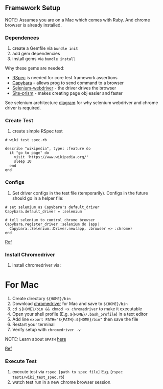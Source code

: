 ## Framework Setup
NOTE: Assumes you are on a Mac which comes with Ruby. And chrome browser is already installed.

### Dependences
1. create a Gemfile via `bundle init`
1. add gem dependencies
1. install gems via `bundle install`

Why these gems are needed:
- [RSpec](https://rspec.info/documentation/) is needed for core test framework assertions
- [Capybara](https://github.com/teamcapybara/capybara/blob/master/README.md) - allows prog to send command to a browser
- [Selenium-webdriver](https://www.selenium.dev/documentation/en/webdriver/) - the driver drives the browser
- [Site-prism](https://github.com/site-prism/site_prism) - makes creating page obj easier and faster

See selenium architecture [diagram](https://www.browserstack.com/guide/ui-testing-with-selenium) 
for why selenium webdriver and chrome driver is required. 

### Create Test
1. create simple RSpec test 

```
# wiki_test_spec.rb

describe "wikipedia", type: :feature do
  it "go to page" do
    visit 'https://www.wikipedia.org/'
    sleep 10
  end
end
```

### Configs
1. Set driver configs in the test file (temporarily). Configs in the future should go in a helper file:
```
# set selenium as Capybara's default_driver
Capybara.default_driver = :selenium

# tell selenium to control chrome browser   
Capybara.register_driver :selenium do |app|
  Capybara::Selenium::Driver.new(app, :browser => :chrome)
end
```
[Ref](https://github.com/teamcapybara/capybara#configuring-and-adding-drivers)

### Install Chromedriver
1. install chromedriver via:

# For Mac 
1. Create directory `${HOME}/bin`
1. Download [chromedriver](https://sites.google.com/a/chromium.org/chromedriver/downloads) for Mac and save to `${HOME}/bin`
1. `cd ${HOME}/bin && chmod +x chromedriver` to make it executable
1. Open your shell profile (E.g. `${HOME}/.bash_profile`) in a text editor
1. Add line `export PATH="${PATH}:${HOME}/bin"` then save the file
1. Restart your terminal
1. Verify setup with `chromedriver -v`

NOTE: Learn about `$PATH` [here](https://launchschool.com/books/command_line/read/environment#path)

[Ref](https://zwbetz.com/download-chromedriver-binary-and-add-to-your-path-for-automated-functional-testing/)

### Execute Test
1. execute test via `rspec [path to spec file]` 
E.g. (`rspec tests/wiki_test_spec.rb`) 
1. watch test run in a new chrome browser session.


